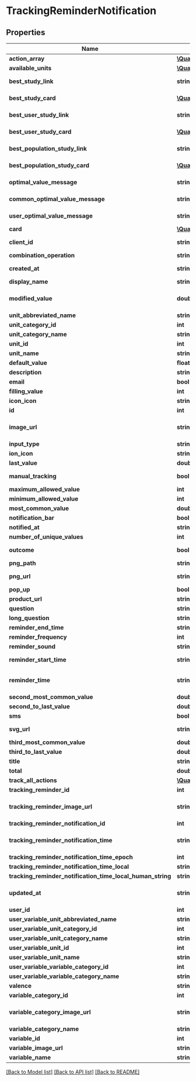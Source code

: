 # TrackingReminderNotification

## Properties
Name | Type | Description | Notes
------------ | ------------- | ------------- | -------------
**action_array** | [**\QuantiModo\Client\Model\TrackingReminderNotificationAction[]**](TrackingReminderNotificationAction.md) |  | 
**available_units** | [**\QuantiModo\Client\Model\Unit[]**](Unit.md) |  | 
**best_study_link** | **string** | Link to study comparing variable with strongest relationship for user or population | [optional] 
**best_study_card** | [**\QuantiModo\Client\Model\Card**](Card.md) | Description of relationship with variable with strongest relationship for user or population | [optional] 
**best_user_study_link** | **string** | Link to study comparing variable with strongest relationship for user | [optional] 
**best_user_study_card** | [**\QuantiModo\Client\Model\Card**](Card.md) | Description of relationship with variable with strongest relationship for user | [optional] 
**best_population_study_link** | **string** | Link to study comparing variable with strongest relationship for population | [optional] 
**best_population_study_card** | [**\QuantiModo\Client\Model\Card**](Card.md) | Description of relationship with variable with strongest relationship for population | [optional] 
**optimal_value_message** | **string** | Description of relationship with variable with strongest relationship for user or population | [optional] 
**common_optimal_value_message** | **string** | Description of relationship with variable with strongest relationship for population | [optional] 
**user_optimal_value_message** | **string** | Description of relationship with variable with strongest relationship for user | [optional] 
**card** | [**\QuantiModo\Client\Model\Card**](Card.md) | Card with options for tracking. | [optional] 
**client_id** | **string** | Your QuantiModo client id can be obtained by creating an app at https://builder.quantimo.do | [optional] 
**combination_operation** | **string** | The way multiple measurements are aggregated over time | [optional] 
**created_at** | **string** | Ex: 2017-07-29 20:49:54 UTC ISO 8601 YYYY-MM-DDThh:mm:ss | [optional] 
**display_name** | **string** | Ex: Trader Joe&#39;s Bedtime Tea | [optional] 
**modified_value** | **double** | Is the user specified default value or falls back to the last value in user unit. Good for initializing input fields. Unit: User-specified or common. | [optional] 
**unit_abbreviated_name** | **string** | Ex: /5 | [optional] 
**unit_category_id** | **int** | Ex: 5 | [optional] 
**unit_category_name** | **string** | Ex: Rating | [optional] 
**unit_id** | **int** | Ex: 10 | [optional] 
**unit_name** | **string** | Ex: 1 to 5 Rating | [optional] 
**default_value** | **float** | Default value to use for the measurement when tracking | [optional] 
**description** | **string** | Ex: positive | [optional] 
**email** | **bool** | True if the reminders should be delivered via email | [optional] 
**filling_value** | **int** | Ex: 0 | 
**icon_icon** | **string** | Ex: ion-sad-outline | [optional] 
**id** | **int** | id for the specific PENDING tracking remidner | 
**image_url** | **string** | Ex: https://rximage.nlm.nih.gov/image/images/gallery/original/55111-0129-60_RXNAVIMAGE10_B051D81E.jpg | [optional] 
**input_type** | **string** | Ex: happiestFaceIsFive | [optional] 
**ion_icon** | **string** | Ex: ion-happy-outline | [optional] 
**last_value** | **double** | Ex: 3 | [optional] 
**manual_tracking** | **bool** | True if this variable is normally tracked via manual user input rather than automatic imports | [optional] 
**maximum_allowed_value** | **int** | Ex: 5 | [optional] 
**minimum_allowed_value** | **int** | Ex: 1 | [optional] 
**most_common_value** | **double** | Ex: 3 | [optional] 
**notification_bar** | **bool** | True if the reminders should appear in the notification bar | [optional] 
**notified_at** | **string** | Ex: UTC ISO 8601 YYYY-MM-DDThh:mm:ss | [optional] 
**number_of_unique_values** | **int** | Ex: 5 | [optional] 
**outcome** | **bool** | Indicates whether or not the variable is usually an outcome of interest such as a symptom or emotion | [optional] 
**png_path** | **string** | Ex: img/variable_categories/emotions.png | [optional] 
**png_url** | **string** | Ex: https://web.quantimo.do/img/variable_categories/emotions.png | [optional] 
**pop_up** | **bool** | True if the reminders should appear as a popup notification | [optional] 
**product_url** | **string** | Link to associated product for purchase | [optional] 
**question** | **string** | Ex: How is your overall mood? | [optional] 
**long_question** | **string** | Ex: How is your overall mood on a scale of 1 to 5?? | [optional] 
**reminder_end_time** | **string** | Ex: 01-01-2018 | [optional] 
**reminder_frequency** | **int** | How often user should be reminded in seconds. Ex: 86400 | [optional] 
**reminder_sound** | **string** | String identifier for the sound to accompany the reminder | [optional] 
**reminder_start_time** | **string** | Earliest time of day at which reminders should appear in UTC HH:MM:SS format | [optional] 
**reminder_time** | **string** | UTC ISO 8601 YYYY-MM-DDThh:mm:ss timestamp for the specific time the variable should be tracked in UTC.  This will be used for the measurement startTime if the track endpoint is used. | [optional] 
**second_most_common_value** | **double** | Ex: 4 | [optional] 
**second_to_last_value** | **double** | Ex: 1 | [optional] 
**sms** | **bool** | True if the reminders should be delivered via SMS | [optional] 
**svg_url** | **string** | Ex: https://web.quantimo.do/img/variable_categories/emotions.svg | [optional] 
**third_most_common_value** | **double** | Ex: 2 | [optional] 
**third_to_last_value** | **double** | Ex: 2 | [optional] 
**title** | **string** | Ex: Rate Overall Mood | [optional] 
**total** | **double** | Ex: 3 | [optional] 
**track_all_actions** | [**\QuantiModo\Client\Model\TrackingReminderNotificationTrackAllAction[]**](TrackingReminderNotificationTrackAllAction.md) |  | 
**tracking_reminder_id** | **int** | id for the repeating tracking remidner | [optional] 
**tracking_reminder_image_url** | **string** | Ex: https://rximage.nlm.nih.gov/image/images/gallery/original/55111-0129-60_RXNAVIMAGE10_B051D81E.jpg | [optional] 
**tracking_reminder_notification_id** | **int** | Ex: 5072482 | [optional] 
**tracking_reminder_notification_time** | **string** | UTC ISO 8601 YYYY-MM-DDThh:mm:ss timestamp for the specific time the variable should be tracked in UTC.  This will be used for the measurement startTime if the track endpoint is used. | [optional] 
**tracking_reminder_notification_time_epoch** | **int** | Ex: 1501534124 | [optional] 
**tracking_reminder_notification_time_local** | **string** | Ex: 15:48:44 | [optional] 
**tracking_reminder_notification_time_local_human_string** | **string** | Ex: 8PM Sun, May 1 | [optional] 
**updated_at** | **string** | When the record in the database was last updated. Use UTC ISO 8601 YYYY-MM-DDThh:mm:ss  datetime format. Time zone should be UTC and not local. | [optional] 
**user_id** | **int** | ID of User | [optional] 
**user_variable_unit_abbreviated_name** | **string** | Ex: /5 | [optional] 
**user_variable_unit_category_id** | **int** | Ex: 5 | [optional] 
**user_variable_unit_category_name** | **string** | Ex: Rating | [optional] 
**user_variable_unit_id** | **int** | Ex: 10 | [optional] 
**user_variable_unit_name** | **string** | Ex: 1 to 5 Rating | [optional] 
**user_variable_variable_category_id** | **int** | Ex: 1 | [optional] 
**user_variable_variable_category_name** | **string** | Ex: Emotions | [optional] 
**valence** | **string** | Ex: positive | [optional] 
**variable_category_id** | **int** | Ex: 1 | [optional] 
**variable_category_image_url** | **string** | Ex: https://maxcdn.icons8.com/Color/PNG/96/Cinema/theatre_mask-96.png | [optional] 
**variable_category_name** | **string** | Ex: Emotions, Treatments, Symptoms... | [optional] 
**variable_id** | **int** | Id for the variable to be tracked | [optional] 
**variable_image_url** | **string** | Ex: https://image.png | [optional] 
**variable_name** | **string** | Name of the variable to be used when sending measurements | [optional] 

[[Back to Model list]](../README.md#documentation-for-models) [[Back to API list]](../README.md#documentation-for-api-endpoints) [[Back to README]](../README.md)


